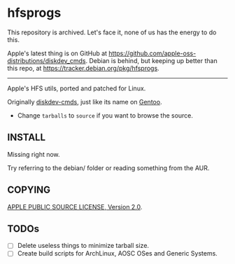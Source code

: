 hfsprogs
========

This repository is archived. Let's face it, none of us has the energy to do this.

Apple's latest thing is on GitHub at https://github.com/apple-oss-distributions/diskdev_cmds.
Debian is behind, but keeping up better than this repo, at https://tracker.debian.org/pkg/hfsprogs.

----

Apple's HFS utils, ported and patched for Linux.

Originally [diskdev-cmds](https://opensource.apple.com/tarballs/diskdev_cmds/),
just like its name on [Gentoo](http://packages.gentoo.org/package/sys-fs/diskdev_cmds).<br />
* Change `tarballs` to `source` if you want to browse the source.

INSTALL
----
Missing right now.

Try referring to the debian/ folder or reading something from the AUR.

COPYING
----
[APPLE PUBLIC SOURCE LICENSE, Version 2.0](www.opensource.apple.com/license/apsl/).

TODOs
----
- [ ] Delete useless things to minimize tarball size.
- [ ] Create build scripts for ArchLinux, AOSC OSes and Generic Systems.
